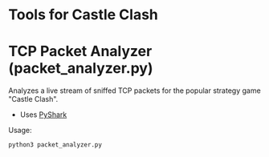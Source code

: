 # Tools for Castle Clash

# TCP Packet Analyzer (packet_analyzer.py)
Analyzes a live stream of sniffed TCP packets for the popular strategy game "Castle Clash".
- Uses [PyShark](https://github.com/KimiNewt/pyshark)

Usage:
```
python3 packet_analyzer.py
```
